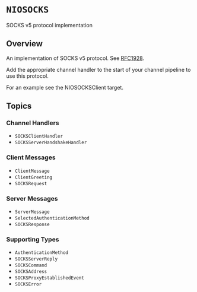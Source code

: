 # ``NIOSOCKS``

SOCKS v5 protocol implementation

## Overview

An implementation of SOCKS v5 protocol.  See [RFC1928](https://www.rfc-editor.org/rfc/rfc1928).

Add the appropriate channel handler to the start of your channel pipeline to use this protocol.

For an example see the NIOSOCKSClient target.

## Topics

### Channel Handlers
- ``SOCKSClientHandler``
- ``SOCKSServerHandshakeHandler``

### Client Messages
- ``ClientMessage``
- ``ClientGreeting``
- ``SOCKSRequest``

### Server Messages
- ``ServerMessage``
- ``SelectedAuthenticationMethod``
- ``SOCKSResponse``

### Supporting Types
- ``AuthenticationMethod``
- ``SOCKSServerReply``
- ``SOCKSCommand``
- ``SOCKSAddress``
- ``SOCKSProxyEstablishedEvent``
- ``SOCKSError``
